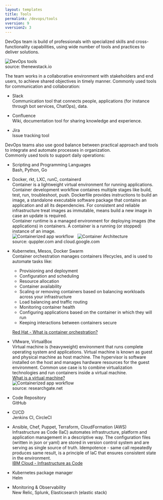```yaml
---
layout: templates
title: Tools
permalink: /devops/tools
vversion: 9
vversion2: 3
---
```

  
  
DevOps team is build of professionals with specialized skills and cross-functionality capabilities, using wide number of tools and practices to deliver solutions. 

![DevOps tools](https://cdn.thenewstack.io/media/2018/11/8bebeea6-cicd-tooling-orchestration-1024x608.png)  
source: thenewstack.io
  
  
The team works in a collaborative environment with stakeholders and end users, to achieve shared objectives in timely manner.  Commonly used tools for communication and collaboration:

* Slack  
Communication tool that connects people, applications (for instance through bot services, ChatOps), data. 


* Confluence  
Wiki, documentation tool for sharing knowledge and experience. 

* Jira  
Issue tracking tool


DevOps teams also use good balance between practical approach and tools to integrate and automate processes in organization.  
Commonly used tools to support daily operations:

* Scripting and Programming Languages  
Bash, Python, Go

* Docker, rkt, LXC, runC, containerd  
Container is a lightweight virtual environment for running applications. 
Container development workflow containes multiple stages like build, test, run, troubleshoot, push. 
Dockerfile provides instructions to build an image, a standalone executable software package that contains an application and all its dependencies. For consistent and reliable infrastructure treat images as immutable, means build a new image in case an update is required.  
Container runtime is a managed environment for deploying images (the applications) in containers.
A container is a running (or stopped) instance of an image.  
![Containerized app workflow](https://quppler.com/wp-content/uploads/2019/03/DockerComponents-300x242.png) &nbsp; 
![Container Architecture](https://miro.medium.com/max/350/1*IGYaJSfDLzXjE-aJcTai4Q.png)  
source: quppler.com and cloud.google.com

* Kubernetes, Mesos, Docker Swarm  
Container orchestration manages containers lifecycles, and is used to automate tasks like:
    * Provisioning and deployment
    * Configuration and scheduling
    * Resource allocation
    * Container availability 
    * Scaling or removing containers based on balancing workloads across your infrastructure
    * Load balancing and traffic routing 
    * Monitoring container health
    * Configuring applications based on the container in which they will run
    * Keeping interactions between containers secure  

  
  [Red Hat - What is container orchestration?](https://www.redhat.com/en/topics/containers/what-is-container-orchestration "Red Hat")

* VMware, VirtualBox  
Virtual machine is (heavyweight) environment that runs complete operating system and applications.
Virtual machine is known as guest and physical machine as host machine.
The hypervisor is software installed on the host and manages hardware resources for the guest environment. Common use case is to combine virtualization technologies and run containers inside a virtual machine.  
[What is a virtual machine?](https://www.redhat.com/en/topics/virtualization/what-is-a-virtual-machine "Red Hat")  
![Containerized app workflow](https://www.ktexperts.com/wp-content/uploads/2020/01/Hosted-Virtual-Machine-Architecture.png)  
source: researchgate.net

* Code Repository  
GitHub

* CI/CD  
Jenkins CI, CircleCI

* Ansible, Chef, Puppet, Terraform, CloudFormation (AWS)  
Infrastructure as Code (IaC) automates infrastructure, platform and application management in a descriptive way.
The configuration files (written in json or yaml) are stored in version control system and are serving as single source of truth.
Idempotence - same call repeatedly produces same result, is a principle of IaC that ensures consistent state in the environment.   
[IBM Cloud - Infrastructure as Code](https://www.ibm.com/cloud/learn/infrastructure-as-code "IBM Cloud")


* Kubernetes package manager  
Helm

* Monitoring & Observability  
New Relic, Splunk, Elasticsearch (elastic stack)

